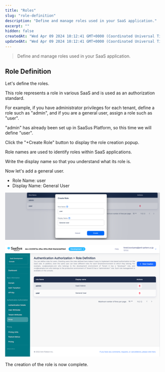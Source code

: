 ```yaml
---
title: "Roles"
slug: "role-definition"
description: "Define and manage roles used in your SaaS application."
excerpt: ""
hidden: false
createdAt: "Wed Apr 09 2024 10:12:41 GMT+0000 (Coordinated Universal Time)"
updatedAt: "Wed Apr 09 2024 10:12:41 GMT+0000 (Coordinated Universal Time)"
---
```


> Define and manage roles used in your SaaS application.

## Role Definition

Let's define the roles.

This role represents a role in various SaaS and is used as an authorization standard.

For example, if you have administrator privileges for each tenant, define a role such as "admin", and if you are a general user, assign a role such as "user".

"admin" has already been set up in SaaSus Platform, so this time we will define "user".

Click the "+Create Role" button to display the role creation popup.

Role names are used to identify roles within SaaS applications.

Write the display name so that you understand what its role is.

Now let's add a general user.

- Role Name: user
- Display Name: General User

![01](/img/part-4/user-authz-settings/role-definition/role-definition-01.png)

![02](/img/part-4/user-authz-settings/role-definition/role-definition-02.png)

The creation of the role is now complete.
